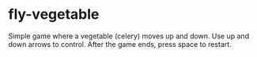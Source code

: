 # fly-vegetable

Simple game where a vegetable (celery) moves up and down.
Use up and down arrows to control.
After the game ends, press space to restart.
